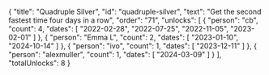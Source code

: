 {
  "title": "Quadruple Silver",
  "id": "quadruple-silver",
  "text": "Get the second fastest time four days in a row",
  "order": "71",
  "unlocks": [
    {
      "person": "cb",
      "count": 4,
      "dates": [
        "2022-02-28",
        "2022-07-25",
        "2022-11-05",
        "2023-02-01"
      ]
    },
    {
      "person": "Emma L",
      "count": 2,
      "dates": [
        "2023-01-10",
        "2024-10-14"
      ]
    },
    {
      "person": "ivo",
      "count": 1,
      "dates": [
        "2023-12-11"
      ]
    },
    {
      "person": "alexmuller",
      "count": 1,
      "dates": [
        "2024-03-09"
      ]
    }
  ],
  "totalUnlocks": 8
}